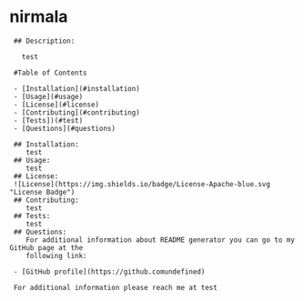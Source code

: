 # nirmala

     ## Description:

       test

     #Table of Contents
     
     - [Installation](#installation) 
     - [Usage](#usage) 
     - [License](#license)
     - [Contributing](#contributing)
     - [Tests])(#test) 
     - [Questions](#questions)

     ## Installation:
        test
     ## Usage:
        test
     ## License:
     ![License](https://img.shields.io/badge/License-Apache-blue.svg "License Badge")
     ## Contributing:
        test
     ## Tests:
        test
     ## Questions:
        For additional information about README generator you can go to my GitHub page at the
        following link:

     - [GitHub profile](https://github.comundefined)

     For additional information please reach me at test

